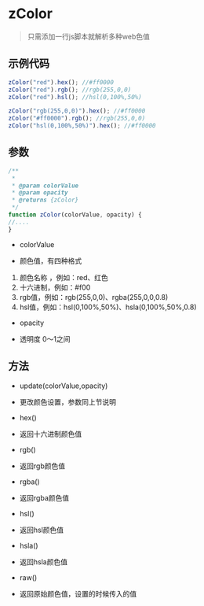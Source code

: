 # zColor


> 只需添加一行js脚本就解析多种web色值 

## 示例代码

~~~ javascript
zColor("red").hex(); //#ff0000
zColor("red").rgb(); //rgb(255,0,0)
zColor("red").hsl(); //hsl(0,100%,50%)

zColor("rgb(255,0,0)").hex(); //#ff0000
zColor("#ff0000").rgb(); //rgb(255,0,0)
zColor("hsl(0,100%,50%)").hex(); //#ff0000
~~~

## 参数
~~~ javascript
/**
 * 
 * @param colorValue 
 * @param opacity 
 * @returns {zColor}
 */
function zColor(colorValue, opacity) {
//....
}
~~~

+ colorValue
 - 颜色值，有四种格式
 1. 颜色名称 ，例如：red、红色
 2. 十六进制，例如：#f00
 3. rgb值，例如：rgb(255,0,0)、rgba(255,0,0,0.8)
 4. hsl值，例如：hsl(0,100%,50%)、hsla(0,100%,50%,0.8)
 
+ opacity
 - 透明度 0～1之间
 
## 方法

+ update(colorValue,opacity)
 - 更改颜色设置，参数同上节说明
 
+ hex()
 - 返回十六进制颜色值
 
+ rgb()
 - 返回rgb颜色值

+ rgba()
 - 返回rgba颜色值

+ hsl()
 - 返回hsl颜色值
 
+ hsla()
 - 返回hsla颜色值
 
+ raw()
 - 返回原始颜色值，设置的时候传入的值
 
 






 
 
